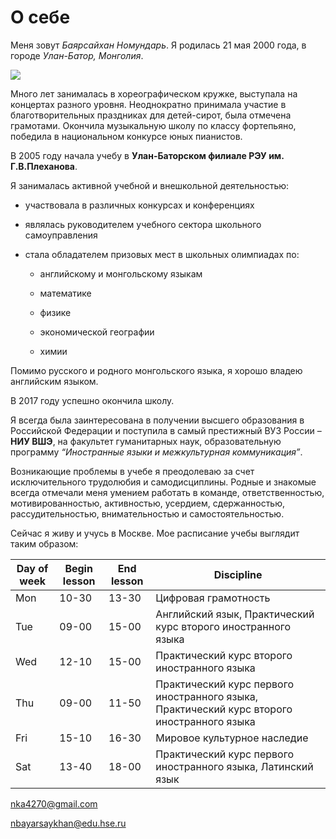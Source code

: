 # О себе

Меня зовут *Баярсайхан Номундарь*. Я родилась 21 мая 2000 года, в городе *Улан-Батор, Монголия*.

![](https://www.google.ru/search?q=nomuka+nka&newwindow=1&tbm=isch&tbo=u&source=univ&sa=X&ved=0ahUKEwjYg4WTj-zYAhVJhaYKHVXABOEQsAQIKQ&biw=1366&bih=662#imgrc=v5sHgW1MxhASRM:)

Много лет занималась в хореографическом кружке, выступала на концертах разного уровня. Неоднократно принимала участие в благотворительных праздниках для детей-сирот, была отмечена грамотами. Окончила музыкальную школу по классу фортепьяно, победила в национальном конкурсе юных пианистов.

В 2005 году начала учебу в **Улан-Баторском филиале РЭУ им. Г.В.Плеханова**. 

Я занималась активной учебной и внешкольной деятельностью: 

+ участвовала в различных конкурсах и конференциях

+ являлась руководителем учебного сектора школьного самоуправления

+ стала обладателем призовых мест в школьных олимпиадах по:

     - английскому и монгольскому языкам

     - математике

     - физике

     - экономической географии

     - химии
   
Помимо русского и родного монгольского языка, я хорошо владею английским языком.

В 2017 году успешно окончила школу.

Я всегда была заинтересована в получении высшего образования в Российской Федерации и поступила в самый престижный ВУЗ России – **НИУ ВШЭ**,  на факультет гуманитарных наук,  образовательную программу *“Иностранные языки и межкультурная коммуникация”*.

Возникающие проблемы в учебе я преодолеваю за счет исключительного трудолюбия и самодисциплины. Родные и знакомые всегда отмечали меня умением работать в команде, ответственностью, мотивированностью, активностью, усердием, сдержанностью, рассудительностью, внимательностью и самостоятельностью.

Сейчас я живу и учусь в Москве. Мое расписание учебы выглядит таким образом:

|Day of week|Begin lesson|End lesson|Discipline|
|---|---|---|---|
|Mon|10-30|13-30|Цифровая грамотность|
|Tue|09-00|15-00|Английский язык, Практический курс второго иностранного языка|
|Wed|12-10|15-00|Практический курс второго иностранного языка|	   
|Thu|09-00|11-50|Практический курс первого иностранного языка, Практический курс второго иностранного языка| 
|Fri|15-10|16-30|Мировое культурное наследие|
|Sat|13-40|18-00|Практический курс первого иностранного языка, Латинский язык |

nka4270@gmail.com

nbayarsaykhan@edu.hse.ru

